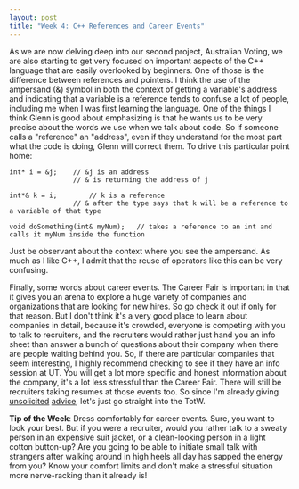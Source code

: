 ```yaml
---
layout: post
title: "Week 4: C++ References and Career Events"
---
```


As we are now delving deep into our second project, Australian Voting, we are also starting to get very focused on important aspects of the C++ language that are easily overlooked by beginners. One of those is the difference between references and pointers. I think the use of the ampersand (&) symbol in both the context of getting a variable's address and indicating that a variable is a reference tends to confuse a lot of people, including me when I was first learning the language. One of the things I think Glenn is good about emphasizing is that he wants us to be very precise about the words we use when we talk about code. So if someone calls a "reference" an "address", even if they understand for the most part what the code is doing, Glenn will correct them. To drive this particular point home:

```
int* i = &j; 	// &j is an address
				// & is returning the address of j

int*& k = i;		// k is a reference
				// & after the type says that k will be a reference to a variable of that type

void doSomething(int& myNum);	// takes a reference to an int and calls it myNum inside the function
```

Just be observant about the context where you see the ampersand. As much as I like C++, I admit that the reuse of operators like this can be very confusing.

Finally, some words about career events. The Career Fair is important in that it gives you an arena to explore a huge variety of companies and organizations that are looking for new hires. So go check it out if only for that reason. But I don't think it's a very good place to learn about companies in detail, because it's crowded, everyone is competing with you to talk to recruiters, and the recruiters would rather just hand you an info sheet than answer a bunch of questions about their company when there are people waiting behind you. So, if there are particular companies that seem interesting, I highly recommend checking to see if they have an info session at UT. You will get a lot more specific and honest information about the company, it's a lot less stressful than the Career Fair. There will still be recruiters taking resumes at those events too. So since I'm already giving [unsolicited](https://www.psychologytoday.com/blog/freedom-learn/201012/unsolicited-advice-i-hate-it-you-hate-it-so-do-your-kids) [advice](http://www.huffingtonpost.com/sezin-koehler/why-i-stopped-giving-unsolicited-advice_b_7985278.html), let's just go straight into the TotW.

**Tip of the Week**: Dress comfortably for career events. Sure, you want to look your best. But if you were a recruiter, would you rather talk to a sweaty person in an expensive suit jacket, or a clean-looking person in a light cotton button-up? Are you going to be able to initiate small talk with strangers after walking around in high heels all day has sapped the energy from you? Know your comfort limits and don't make a stressful situation more nerve-racking than it already is!
